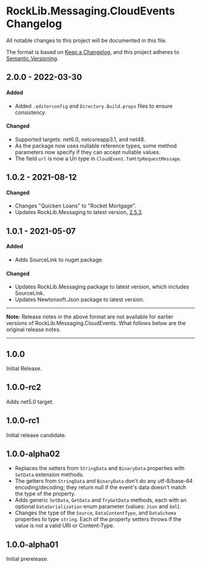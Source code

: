 # RockLib.Messaging.CloudEvents Changelog

All notable changes to this project will be documented in this file.

The format is based on [Keep a Changelog](https://keepachangelog.com/en/1.0.0/),
and this project adheres to [Semantic Versioning](https://semver.org/spec/v2.0.0.html).

## 2.0.0 - 2022-03-30

#### Added
- Added `.editorconfig` and `Directory.Build.props` files to ensure consistency.

#### Changed
- Supported targets: net6.0, netcoreapp3.1, and net48.
- As the package now uses nullable reference types, some method parameters now specify if they can accept nullable values.
- The field `url` is now a Uri type in `CloudEvent.ToHttpRequestMessage`.

## 1.0.2 - 2021-08-12

#### Changed

- Changes "Quicken Loans" to "Rocket Mortgage".
- Updates RockLib.Messaging to latest version, [2.5.3](https://github.com/RockLib/RockLib.Messaging/blob/main/RockLib.Messaging/CHANGELOG.md#253---2021-08-12).

## 1.0.1 - 2021-05-07

#### Added

- Adds SourceLink to nuget package.

#### Changed

- Updates RockLib.Messaging package to latest version, which includes SourceLink.
- Updates Newtonsoft.Json package to latest version.

----

**Note:** Release notes in the above format are not available for earlier versions of
RockLib.Messaging.CloudEvents. What follows below are the original release notes.

----

## 1.0.0

Initial Release.

## 1.0.0-rc2

Adds net5.0 target.

## 1.0.0-rc1

Initial release candidate.

## 1.0.0-alpha02

- Replaces the setters from `StringData` and `BinaryData` properties with `SetData` extension methods.
- The getters from `StringData` and `BinaryData` don't do any utf-8/base-64 encoding/decoding; they return null if the event's data doesn't match the type of the property.
- Adds generic `SetData`, `GetData` and `TryGetData` methods, each with an optional `DataSerialization` enum parameter (values: `Json` and `Xml`).
- Changes the type of the `Source`, `DataContentType`, and `DataSchema` properties to type `string`. Each of the property setters throws if the value is not a valid URI or Content-Type.

## 1.0.0-alpha01

Initial prerelease.
